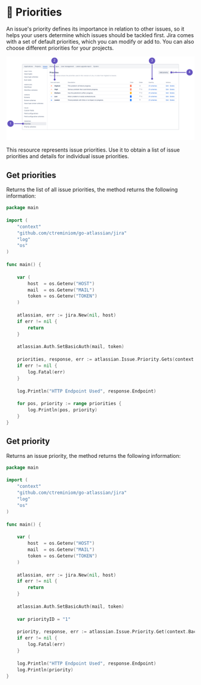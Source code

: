 # 🏣 Priorities

An issue's priority defines its importance in relation to other issues, so it helps your users determine which issues should be tackled first. Jira comes with a set of default priorities, which you can modify or add to. You can also choose different priorities for your projects.

![](../../.gitbook/assets/image%20%2812%29.png)

This resource represents issue priorities. Use it to obtain a list of issue priorities and details for individual issue priorities.

## Get priorities

Returns the list of all issue priorities, the method returns the following information:

```go
package main

import (
	"context"
	"github.com/ctreminiom/go-atlassian/jira"
	"log"
	"os"
)

func main() {

	var (
		host  = os.Getenv("HOST")
		mail  = os.Getenv("MAIL")
		token = os.Getenv("TOKEN")
	)

	atlassian, err := jira.New(nil, host)
	if err != nil {
		return
	}

	atlassian.Auth.SetBasicAuth(mail, token)

	priorities, response, err := atlassian.Issue.Priority.Gets(context.Background())
	if err != nil {
		log.Fatal(err)
	}

	log.Println("HTTP Endpoint Used", response.Endpoint)

	for pos, priority := range priorities {
		log.Println(pos, priority)
	}
}
```

## Get priority

Returns an issue priority, the method returns the following information:

```go
package main

import (
	"context"
	"github.com/ctreminiom/go-atlassian/jira"
	"log"
	"os"
)

func main() {

	var (
		host  = os.Getenv("HOST")
		mail  = os.Getenv("MAIL")
		token = os.Getenv("TOKEN")
	)

	atlassian, err := jira.New(nil, host)
	if err != nil {
		return
	}

	atlassian.Auth.SetBasicAuth(mail, token)

	var priorityID = "1"

	priority, response, err := atlassian.Issue.Priority.Get(context.Background(), priorityID)
	if err != nil {
		log.Fatal(err)
	}

	log.Println("HTTP Endpoint Used", response.Endpoint)
	log.Println(priority)
}
```

